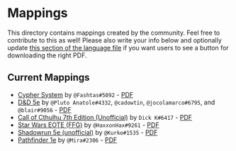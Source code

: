 # Mappings

This directory contains mappings created by the community. Feel free to contribute to this as well! Please also write your info below and optionally update [this section of the language file](https://github.com/arcanistzed/pdf-sheet/blob/main/languages/en.json#L9) if you want users to see a button for downloading the right PDF.

## Current Mappings

* [Cypher System](./cyphersystem.mapping) by `@Fashtas#5092` - [PDF](https://www.montecookgames.com/store/product/cypher-system-character-and-campaign-sheets/)
* [D&D 5e](./dnd5e.mapping) by `@Pluto Anatole#4332`, `@cadowtin`, `@jocolamarco#6795`, and `@blair#9056` - [PDF](https://media.wizards.com/2016/dnd/downloads/5E_CharacterSheet_Fillable.pdf)
* [Call of Cthulhu 7th Edition (Unofficial)](./CallofCthulhu7thEditionUnofficial.mapping) by `Dick K#6417` - [PDF](https://www.chaosium.com/cthulhu-character-sheets/)
* [Star Wars EOTE (FFG)](./starwars-ffg.mapping) by `@HaxxonHax#9261` - [PDF](http://holocast.terceiraterra.com/wp-content/uploads/EotE-CharacterSheet-Fillable-v4.pdf)
* [Shadowrun 5e (unofficial)](./shadowrun5e.mapping) by `@Kurko#1535` - [PDF](https://drive.google.com/uc?export=download&id=1Gkaoi3JR6bfjhhq1PcgFpqGZlhTWv2oV)
* [Pathfinder 1e](./pf1.mapping) by `@Mira#2306` - [PDF](https://cdn.discordapp.com/attachments/877667041119731734/940318362146308127/Pf1e-Foundry_to_PDF.pdf)
